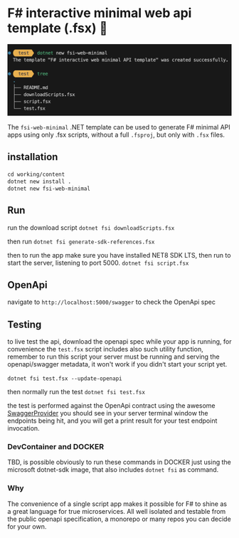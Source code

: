 # F# interactive minimal web api template (.fsx) 🦔

![alt text](image.png)

The `fsi-web-minimal` .NET template can be used to generate F# minimal API apps using only .fsx scripts, without a full `.fsproj`, but only with `.fsx` files.

## installation

```
cd working/content
dotnet new install .
dotnet new fsi-web-minimal
```

## Run

run the download script
`dotnet fsi downloadScripts.fsx`

then run 
`dotnet fsi generate-sdk-references.fsx`

then to run the app make sure you have installed NET8 SDK LTS,
then run to start the server, listening to port 5000.
`dotnet fsi script.fsx`

## OpenApi

navigate to `http://localhost:5000/swagger` to check the OpenApi spec

## Testing 

to live test the api, download the openapi spec while your app is running, for convenience the `test.fsx` script includes also such utility function, remember to run this script your server must be running and serving the openapi/swagger metadata, it won't work if you didn't start your script yet.

`dotnet fsi test.fsx --update-openapi`

then normally run the test `dotnet fsi test.fsx` 

the test is performed against the OpenApi contract using the awesome [SwaggerProvider](https://fsprojects.github.io/SwaggerProvider/#/)
you should see in your server terminal window the endpoints being hit, and you will get a print result for your test endpoint invocation.

### DevContainer and DOCKER

TBD, is possible obviously to run these commands in DOCKER just using the microsoft dotnet-sdk image, that also includes `dotnet fsi` as command.

### Why

The convenience of a single script app makes it possible for F# to shine as a great language for true microservices. All well isolated and testable from the public openapi specification, a monorepo or many repos you can decide for your own. 

